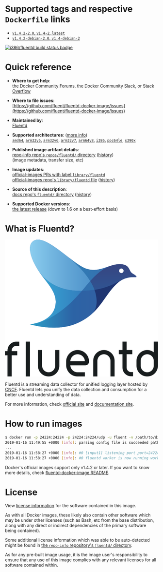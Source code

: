 <!--

********************************************************************************

WARNING:

    DO NOT EDIT "fluentd/README.md"

    IT IS AUTO-GENERATED

    (from the other files in "fluentd/" combined with a set of templates)

********************************************************************************

-->

# Supported tags and respective `Dockerfile` links

-	[`v1.4.2-2.0`, `v1.4-2`, `latest`](https://github.com/fluent/fluentd-docker-image/blob/dabca3c327d08be6d43a8919316a57ca2228e603/v1.4/alpine/Dockerfile)
-	[`v1.4.2-debian-2.0`, `v1.4-debian-2`](https://github.com/fluent/fluentd-docker-image/blob/dabca3c327d08be6d43a8919316a57ca2228e603/v1.4/debian/Dockerfile)

[![i386/fluentd build status badge](https://img.shields.io/jenkins/s/https/doi-janky.infosiftr.net/job/multiarch/job/i386/job/fluentd.svg?label=i386/fluentd%20%20build%20job)](https://doi-janky.infosiftr.net/job/multiarch/job/i386/job/fluentd/)

# Quick reference

-	**Where to get help**:  
	[the Docker Community Forums](https://forums.docker.com/), [the Docker Community Slack](https://blog.docker.com/2016/11/introducing-docker-community-directory-docker-community-slack/), or [Stack Overflow](https://stackoverflow.com/search?tab=newest&q=docker)

-	**Where to file issues**:  
	[https://github.com/fluent/fluentd-docker-image/issues](https://github.com/fluent/fluentd-docker-image/issues)

-	**Maintained by**:  
	[Fluentd](https://github.com/fluent/fluentd-docker-image)

-	**Supported architectures**: ([more info](https://github.com/docker-library/official-images#architectures-other-than-amd64))  
	[`amd64`](https://hub.docker.com/r/amd64/fluentd/), [`arm32v5`](https://hub.docker.com/r/arm32v5/fluentd/), [`arm32v6`](https://hub.docker.com/r/arm32v6/fluentd/), [`arm32v7`](https://hub.docker.com/r/arm32v7/fluentd/), [`arm64v8`](https://hub.docker.com/r/arm64v8/fluentd/), [`i386`](https://hub.docker.com/r/i386/fluentd/), [`ppc64le`](https://hub.docker.com/r/ppc64le/fluentd/), [`s390x`](https://hub.docker.com/r/s390x/fluentd/)

-	**Published image artifact details**:  
	[repo-info repo's `repos/fluentd/` directory](https://github.com/docker-library/repo-info/blob/master/repos/fluentd) ([history](https://github.com/docker-library/repo-info/commits/master/repos/fluentd))  
	(image metadata, transfer size, etc)

-	**Image updates**:  
	[official-images PRs with label `library/fluentd`](https://github.com/docker-library/official-images/pulls?q=label%3Alibrary%2Ffluentd)  
	[official-images repo's `library/fluentd` file](https://github.com/docker-library/official-images/blob/master/library/fluentd) ([history](https://github.com/docker-library/official-images/commits/master/library/fluentd))

-	**Source of this description**:  
	[docs repo's `fluentd/` directory](https://github.com/docker-library/docs/tree/master/fluentd) ([history](https://github.com/docker-library/docs/commits/master/fluentd))

-	**Supported Docker versions**:  
	[the latest release](https://github.com/docker/docker-ce/releases/latest) (down to 1.6 on a best-effort basis)

# What is Fluentd?

![logo](https://raw.githubusercontent.com/docker-library/docs/23d5a64f3f38c1cad2557ded3d3d16388d9239cb/fluentd/logo.png)

Fluentd is a streaming data collector for unified logging layer hosted by [CNCF](https://www.cncf.io/project-faq/fluentd/). Fluentd lets you unify the data collection and consumption for a better use and understanding of data.

For more information, check [official site](https://www.fluentd.org/) and [documentation site](https://docs.fluentd.org/).

# How to run images

```bash
$ docker run -p 24224:24224 -p 24224:24224/udp -u fluent -v /path/to/dir:/fluentd/log i386/fluentd
2019-01-16 11:49:55 +0000 [info]: parsing config file is succeeded path="/fluentd/etc/fluent.conf"
...
2019-01-16 11:58:27 +0000 [info]: #0 [input1] listening port port=24224 bind="0.0.0.0"
2019-01-16 11:58:27 +0000 [info]: #0 fluentd worker is now running worker = 0
```

Docker's official images support only v1.4.2 or later. If you want to know more details, check [fluentd-docker-image README](https://github.com/fluent/fluentd-docker-image/blob/master/README.md).

# License

View [license information](https://github.com/fluent/fluentd/blob/master/LICENSE) for the software contained in this image.

As with all Docker images, these likely also contain other software which may be under other licenses (such as Bash, etc from the base distribution, along with any direct or indirect dependencies of the primary software being contained).

Some additional license information which was able to be auto-detected might be found in [the `repo-info` repository's `fluentd/` directory](https://github.com/docker-library/repo-info/tree/master/repos/fluentd).

As for any pre-built image usage, it is the image user's responsibility to ensure that any use of this image complies with any relevant licenses for all software contained within.
